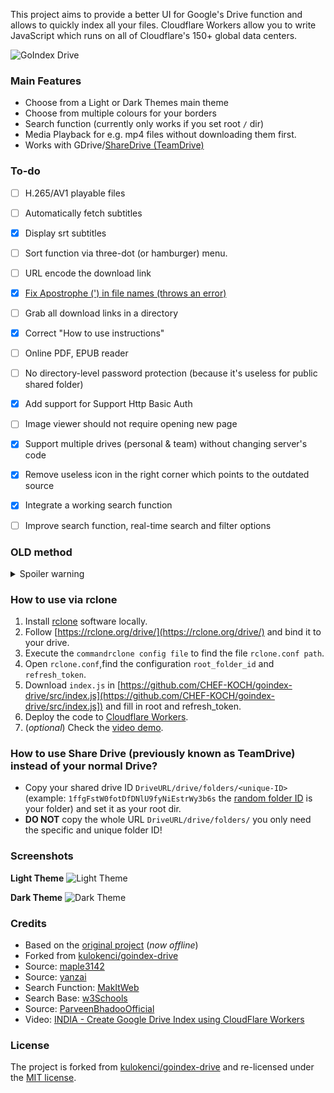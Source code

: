 This project aims to provide a better UI for Google's Drive function and allows to quickly index all your files. Cloudflare Workers allow you to write JavaScript which runs on all of Cloudflare's 150+ global data centers.

![GoIndex Drive](https://github.com/CHEF-KOCH/goindex-drive/blob/master/Logo/go-drive-logo.gif?raw=true)


### Main Features
* Choose from a Light or Dark Themes main theme
* Choose from multiple colours for your borders
* Search function (currently only works if you set root `/` dir)
* Media Playback for e.g. mp4 files without downloading them first.
* Works with GDrive/[ShareDrive (TeamDrive)](https://github.com/kulokenci/goindex-drive/issues/19)


### To-do
- [ ] H.265/AV1 playable files
- [ ] Automatically fetch subtitles
- [x] Display srt subtitles
- [ ] Sort function via three-dot (or hamburger) menu.
- [ ] URL encode the download link
- [x] [Fix Apostrophe (') in file names (throws an error)](https://github.com/kulokenci/goindex-drive/issues/17)
- [ ] Grab all download links in a directory
- [x] Correct "How to use instructions"
- [ ] Online PDF, EPUB reader
- [ ] No directory-level password protection (because it's useless for public shared folder)
- [x] Add support for Support Http Basic Auth
- [ ] Image viewer should not require opening new page
- [x] Support multiple drives (personal & team) without changing server's code
- [x] Remove useless icon in the right corner which points to the outdated source
- [x] Integrate a working search function
- [ ] Improve search function, real-time search and filter options


### OLD method

<details>
  <summary>Spoiler warning</summary>

  1. Open [https://gencode.ve.workers.dev/](https://gencode.ve.workers.dev/).
  2. If you want to deploy main drive leave the option ROOT as it is. But if you want to deploy your Team Drive/Shared Drive/Folder then copy the ID and replace it with ROOT.
  3. Click on the "GET AUTH CODE" button (_big fat blue button in the left corner_). It will open the Google Website where you select your Google Drive Account. Once you're done copy & paste the code you got back into `Paste auth code in here` (it's the first empty line on the install.kenci.workers.dev website).
  4. Fill in other all (_optional_) parameters on the `[install.kenci.workers.dev`. Once you pressed `BUILD NOW!` it will generate your configure file for Cloudflare Workers.
  5. Copy the given code via `COPY ALL` button and build your [Cloudflare Workers](https://workers.cloudflare.com) serverless application.
  6. Find Workers and Open it, then create your sub-domain or continue if already done. Select the `Free Plan`, then click on `Create a Worker`. (_Optional_) You can rename the workers at top of the page. Now paste the code you copied earlier. Click on `Save and Deploy`.
  7. (_optional_) You can change the configuration at any time under you Cloudlare workers application, make sure once you changed something to press `Save and Deploy`.

</details>

### How to use via rclone
1. Install [rclone](https://github.com/rclone/rclone) software locally.
2. Follow [https://rclone.org/drive/](https://rclone.org/drive/) and bind it to your drive.
3. Execute the `commandrclone config file` to find the file `rclone.conf path`.
4. Open `rclone.conf`,find the configuration `root_folder_id` and `refresh_token`.
5. Download `index.js` in [https://github.com/CHEF-KOCH/goindex-drive/src/index.js](https://github.com/CHEF-KOCH/goindex-drive/src/index.js]) and fill in root and refresh_token.
6. Deploy the code to [Cloudflare Workers](https://workers.cloudflare.com).
7. (_optional_) Check the [video demo](https://www.youtube.com/watch?v=8WMddzVX1Dw).


### How to use Share Drive (previously known as TeamDrive) instead of your normal Drive?
* Copy your shared drive ID `DriveURL/drive/folders/<unique-ID>` (example: `1ffgFstW0fotDfDNlU9fyNiEstrWy3b6s` the [random folder ID](https://pirate.london/g-suite-team-drive-sharing-yes-you-can-not-you-cant-yes-you-can-db0a4e3e6220) is your folder) and set it as your root dir.
* **DO NOT** copy the whole URL `DriveURL/drive/folders/` you only need the specific and unique folder ID!


### Screenshots
**Light Theme**
![Light Theme](https://raw.githubusercontent.com/kulokenci/goindex-drive/master/screenshot/material-light.png)

**Dark Theme**
![Dark Theme](https://raw.githubusercontent.com/kulokenci/goindex-drive/master/screenshot/material-dark.png)


### Credits
* Based on the [original project](https://github.com/donwa/goindex) (_now offline_)
* Forked from [kulokenci/goindex-drive](https://github.com/kulokenci/goindex-drive)
* Source: [maple3142](https://github.com/maple3142/GDIndex)
* Source: [yanzai](https://github.com/yanzai/goindex)
* Search Function: [MakItWeb](https://makitweb.com/jquery-search-text-in-the-element-with-contains-selector/)
* Search Base: [w3Schools](https://www.w3schools.com/howto/tryit.asp?filename=tryhow_js_filter_list)
* Source: [ParveenBhadooOfficial](https://github.com/ParveenBhadooOfficial/Bhadoo-Drive-Index/blob/master/README.md)
* Video: [INDIA - Create Google Drive Index using CloudFlare Workers](https://www.youtube.com/watch?v=8WMddzVX1Dw)


### License
The project is forked from [kulokenci/goindex-drive](https://github.com/kulokenci/goindex-drive) and re-licensed under the [MIT license](https://github.com/CHEF-KOCH/goindex-drive/blob/master/LICENSE).

